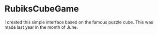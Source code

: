 # RubiksCubeGame
I created this simple interface based on the famous puzzle cube.  This was made last year in the month of June.
